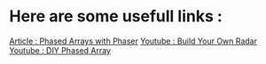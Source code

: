 # Here are some usefull links : 

[Article : Phased Arrays with Phaser](https://pysdr.org/content/phaser.html)
[Youtube : Build Your Own Radar](https://www.youtube.com/playlist?list=PLxC4LYGYcMqmPDEr8E8AlktQPcuHx4izm)
[Youtube : DIY Phased Array](https://www.youtube.com/playlist?list=PLxC4LYGYcMqmnzAn_MBzCogL-feZ2ou4R)
